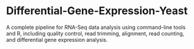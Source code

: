 # Differential-Gene-Expression-Yeast
A complete pipeline for RNA-Seq data analysis using command-line tools and R, including quality control, read trimming, alignment, read counting, and differential gene expression analysis.
